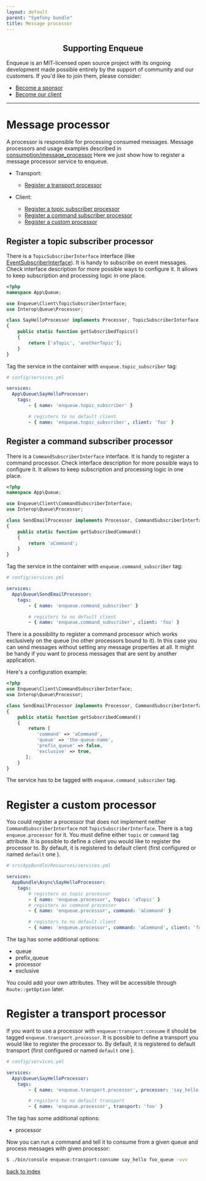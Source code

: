 ```yaml
---
layout: default
parent: "Symfony bundle"
title: Message processor
---
```

<h2 align="center">Supporting Enqueue</h2>

Enqueue is an MIT-licensed open source project with its ongoing development made possible entirely by the support of community and our customers. If you'd like to join them, please consider:

- [Become a sponsor](https://www.patreon.com/makasim)
- [Become our client](http://forma-pro.com/)

---

# Message processor

A processor is responsible for processing consumed messages.
Message processors and usage examples described in [consumption/message_processor](../consumption/message_processor.md)
Here we just show how to register a message processor service to enqueue.

* Transport:

  * [Register a transport processor](#register-a-transport-processor)

* Client:

  * [Register a topic subscriber processor](#register-a-topic-subscriber-processor)
  * [Register a command subscriber processor](#register-a-command-subscriber-processor)
  * [Register a custom processor](#register-a-custom-processor)

## Register a topic subscriber processor

There is a `TopicSubscriberInterface` interface (like [EventSubscriberInterface](https://github.com/symfony/symfony/blob/master/src/Symfony/Component/EventDispatcher/EventSubscriberInterface.php)).
It is handy to subscribe on event messages.
Check interface description for more possible ways to configure it.
It allows to keep subscription and processing logic in one place.

```php
<?php
namespace App\Queue;

use Enqueue\Client\TopicSubscriberInterface;
use Interop\Queue\Processor;

class SayHelloProcessor implements Processor, TopicSubscriberInterface
{
    public static function getSubscribedTopics()
    {
        return ['aTopic', 'anotherTopic'];
    }
}
```

Tag the service in the container with `enqueue.topic_subscriber` tag:

```yaml
# config/services.yml

services:
  App\Queue\SayHelloProcessor:
    tags:
        - { name: 'enqueue.topic_subscriber' }

        # registers to no default client
        - { name: 'enqueue.topic_subscriber', client: 'foo' }
```

## Register a command subscriber processor

There is a `CommandSubscriberInterface` interface.
It is handy to register a command processor.
Check interface description for more possible ways to configure it.
It allows to keep subscription and processing logic in one place.

```php
<?php
namespace App\Queue;

use Enqueue\Client\CommandSubscriberInterface;
use Interop\Queue\Processor;

class SendEmailProcessor implements Processor, CommandSubscriberInterface
{
    public static function getSubscribedCommand()
    {
        return 'aCommand';
    }
}
```

Tag the service in the container with `enqueue.command_subscriber` tag:

```yaml
# config/services.yml

services:
  App\Queue\SendEmailProcessor:
    tags:
        - { name: 'enqueue.command_subscriber' }

        # registers to no default client
        - { name: 'enqueue.command_subscriber', client: 'foo' }
```

There is a possibility to register a command processor which works exclusively on the queue (no other processors bound to it).
In this case you can send messages without setting any message properties at all.
It might be handy if you want to process messages that are sent by another application.

Here's a configuration example:

```php
<?php
use Enqueue\Client\CommandSubscriberInterface;
use Interop\Queue\Processor;

class SendEmailProcessor implements Processor, CommandSubscriberInterface
{
    public static function getSubscribedCommand()
    {
        return [
           'command' => 'aCommand',
           'queue' => 'the-queue-name',
           'prefix_queue' => false,
           'exclusive' => true,
       ];
    }
}
```

The service has to be tagged with `enqueue.command_subscriber` tag.

# Register a custom processor

You could register a processor that does not implement neither `CommandSubscriberInterface` not `TopicSubscriberInterface`.
There is a tag `enqueue.processor` for it. You must define either `topic` or `command` tag attribute.
It is possible to define a client you would like to register the processor to. By default, it is registered to default client (first configured or named `default` one ).

```yaml
# src/AppBundle/Resources/services.yml

services:
  AppBundle\Async\SayHelloProcessor:
    tags:
        # registers as topic processor
        - { name: 'enqueue.processor', topic: 'aTopic' }
        # registers as command processor
        - { name: 'enqueue.processor', command: 'aCommand' }

        # registers to no default client
        - { name: 'enqueue.processor', command: 'aCommand', client: 'foo' }
```

The tag has some additional options:

* queue
* prefix_queue
* processor
* exclusive

You could add your own attributes. They will be accessible through `Route::getOption` later.

# Register a transport processor

If you want to use a processor with `enqueue:transport:consume` it should be tagged `enqueue.transport.processor`.
It is possible to define a transport you would like to register the processor to. By default, it is registered to default transport (first configured or named `default` one ).

```yaml
# config/services.yml

services:
  App\Queue\SayHelloProcessor:
    tags:
        - { name: 'enqueue.transport.processor', processor: 'say_hello' }

        # registers to no default transport
        - { name: 'enqueue.processor', transport: 'foo' }
```

The tag has some additional options:

* processor

Now you can run a command and tell it to consume from a given queue and process messages with given processor:

```bash
$ ./bin/console enqueue:transport:consume say_hello foo_queue -vvv
```

[back to index](../index.md)
